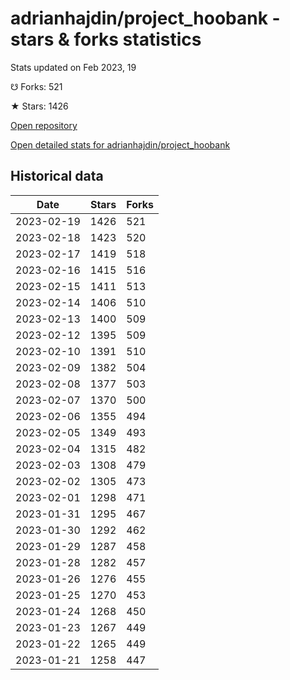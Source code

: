 # adrianhajdin/project_hoobank - stars & forks statistics

Stats updated on Feb 2023, 19

☋ Forks: 521

★ Stars: 1426

[Open repository](https://github.com/adrianhajdin/project_hoobank)

[Open detailed stats for adrianhajdin/project_hoobank](https://reviewgithub.com/rep/adrianhajdin/project_hoobank)

## Historical data
| Date | Stars | Forks |
|------|-------|-------|
| 2023-02-19 | 1426 | 521 | 
| 2023-02-18 | 1423 | 520 | 
| 2023-02-17 | 1419 | 518 | 
| 2023-02-16 | 1415 | 516 | 
| 2023-02-15 | 1411 | 513 | 
| 2023-02-14 | 1406 | 510 | 
| 2023-02-13 | 1400 | 509 | 
| 2023-02-12 | 1395 | 509 | 
| 2023-02-10 | 1391 | 510 | 
| 2023-02-09 | 1382 | 504 | 
| 2023-02-08 | 1377 | 503 | 
| 2023-02-07 | 1370 | 500 | 
| 2023-02-06 | 1355 | 494 | 
| 2023-02-05 | 1349 | 493 | 
| 2023-02-04 | 1315 | 482 | 
| 2023-02-03 | 1308 | 479 | 
| 2023-02-02 | 1305 | 473 | 
| 2023-02-01 | 1298 | 471 | 
| 2023-01-31 | 1295 | 467 | 
| 2023-01-30 | 1292 | 462 | 
| 2023-01-29 | 1287 | 458 | 
| 2023-01-28 | 1282 | 457 | 
| 2023-01-26 | 1276 | 455 | 
| 2023-01-25 | 1270 | 453 | 
| 2023-01-24 | 1268 | 450 | 
| 2023-01-23 | 1267 | 449 | 
| 2023-01-22 | 1265 | 449 | 
| 2023-01-21 | 1258 | 447 | 


